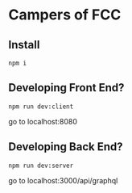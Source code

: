 # Campers of FCC   

## Install   
```  
npm i  
```  
## Developing Front End?  
```
npm run dev:client  
```
go to localhost:8080  

## Developing Back End?  
```
npm run dev:server  
```
go to localhost:3000/api/graphql  
